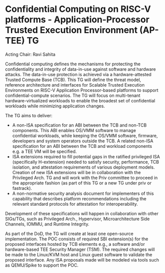 # Confidential Computing on RISC-V platforms - Application-Processor Trusted Execution Environment (AP-TEE) TG

Acting Chair: Ravi Sahita

Confidential computing defines the mechanisms for protecting the confidentiality and integrity of data-in-use against software and hardware attacks. The data-in-use protection is achieved via a hardware-attested Trusted Compute Base (TCB). This TG will define the threat model, reference architecture and interfaces for Scalable Trusted Execution Environments on RISC-V Application Processor-based platforms to support confidential-compute scenarios. The TG will focus on multi-tenant hardware-virtualized workloads to enable the broadest set of confidential workloads while minimizing application changes.  

The TG aims to deliver: 
* A non-ISA specification for an ABI between the TCB and non-TCB components. This ABI enables OS/VMM software to manage confidential workloads, while keeping the OS/VMM software, firmware, developers and system operators outside the TCB.  A related non-ISA specification for an ABI between the TCB and workload components e.g. a TEE VM will be specified. 
*  ISA extensions required to fill potential gaps in the ratified privileged ISA (specifically H-extension) needed to satisfy security, performance, TCB isolation, and attestation requirements of various deployment models. Creation of new ISA extensions will be in collaboration with the Privileged Arch. TG and will work with the Priv committee to proceed in the appropriate fashion (as part of this TG or a new TG under priv or fastrack).
* A non-normative security analysis document for implementers of this capability that describes platform recommendations including the relevant standard protocols for attestation for interoperability.  

Development of these specifications will happen in collaboration with other SIGs/TGs, such as Privileged Arch., Hypervisor, Microarchitecture Side Channels, IOMMU, and Runtime Integrity.

As part of the DoD, the TG will create at least one open-source implementation. The POC consists of required SBI extension(s) for the proposed interfaces hosted by TCB elements e.g., a software and/or hardware-based TEE Security Manager (TSM). The required changes will be made to the Linux/KVM host and Linux guest software to validate the proposed interface. Any ISA proposals made will be modeled via tools such as QEMU/Spike to support the POC.
